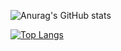 
![Anurag's GitHub stats](https://github-readme-stats.vercel.app/api?username=duxinyues&show_icons=true&theme=radical)

[![Top Langs](https://github-readme-stats.vercel.app/api/top-langs/?username=duxinyues)](https://github.com/anuraghazra/github-readme-stats)

